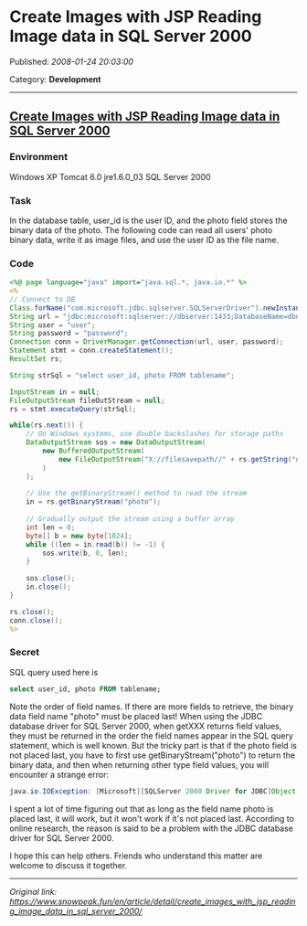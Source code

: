 # Create Images with JSP Reading Image data in SQL Server 2000

Published: *2008-01-24 20:03:00*

Category: __Development__

---------

## [Create Images with JSP Reading Image data in SQL Server 2000](/en/article/detail/create_images_with_jsp_reading_image_data_in_sql_server_2000/)

### Environment

Windows XP
Tomcat 6.0
jre1.6.0_03
SQL Server 2000

### Task

In the database table, user_id is the user ID, and the photo field stores the binary data of the photo. The following code can read all users' photo binary data, write it as image files, and use the user ID as the file name.


### Code

```jsp
<%@ page language="java" import="java.sql.*, java.io.*" %>
<%
// Connect to DB
Class.forName("com.microsoft.jdbc.sqlserver.SQLServerDriver").newInstance();
String url = "jdbc:microsoft:sqlserver://dbserver:1433;DatabaseName=dbname";
String user = "user";
String password = "password";
Connection conn = DriverManager.getConnection(url, user, password);
Statement stmt = conn.createStatement();
ResultSet rs;

String strSql = "select user_id, photo FROM tablename";

InputStream in = null;
FileOutputStream fileOutStream = null;
rs = stmt.executeQuery(strSql);

while(rs.next()) {
    // On Windows systems, use double backslashes for storage paths
    DataOutputStream sos = new DataOutputStream(
        new BufferedOutputStream(
            new FileOutputStream("X://filesavepath//" + rs.getString("user_id") + ".jpg")
        )
    );
    
    // Use the getBinaryStream() method to read the stream
    in = rs.getBinaryStream("photo");
    
    // Gradually output the stream using a buffer array
    int len = 0;
    byte[] b = new byte[1024];
    while ((len = in.read(b)) != -1) {
        sos.write(b, 0, len);
    }
    
    sos.close();
    in.close();
}

rs.close();
conn.close();
%>
```

### Secret
SQL query used here is

```sql
select user_id, photo FROM tablename;
```

Note the order of field names. If there are more fields to retrieve, the binary data field name "photo" must be placed last! When using the JDBC database driver for SQL Server 2000, when getXXX returns field values, they must be returned in the order the field names appear in the SQL query statement, which is well known. But the tricky part is that if the photo field is not placed last, you have to first use getBinaryStream("photo") to return the binary data, and then when returning other type field values, you will encounter a strange error:

```java
java.io.IOException: [Microsoft][SQLServer 2000 Driver for JDBC]Object has been closed.
```

I spent a lot of time figuring out that as long as the field name photo is placed last, it will work, but it won't work if it's not placed last. According to online research, the reason is said to be a problem with the JDBC database driver for SQL Server 2000.

I hope this can help others. Friends who understand this matter are welcome to discuss it together.



---
*Original link: https://www.snowpeak.fun/en/article/detail/create_images_with_jsp_reading_image_data_in_sql_server_2000/*